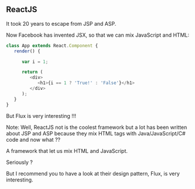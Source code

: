 ##  ReactJS

It took 20 years to escape from JSP and ASP.

Now Facebook has invented JSX, so that we can mix JavaScript and HTML:
```JavaScript
class App extends React.Component {
   render() {

      var i = 1;

      return (
         <div>
            <h1>{i == 1 ? 'True!' : 'False'}</h1>
         </div>
      );
   }
}
```
But Flux is very interesting !!!<!-- .element: class="fragment" data-fragment-index="1" -->

Note:
Well, ReactJS not is the coolest framework but a lot has been written about JSP and ASP because they mix HTML tags with
Java/JavaScript/C# code and now what ??

A framework that let us mix HTML and JavaScript.

Seriously ?

But I recommend you to have a look at their design pattern, Flux, is very interesting. 

